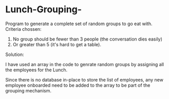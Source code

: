 # Lunch-Grouping-
Program to generate a complete set of random groups to go eat with. 
Criteria chossen:
1) No group should be fewer than 3 people (the conversation dies easily)
2) Or greater than 5 (it's hard to get a table).


Solution:

I have used an array in the code to genrate random groups by assigning all the employees for the Lunch.

Since there is no database in-place to store the list of employees, any new employee onboarded need to be added to the array to be part of the grouping mechanism.




